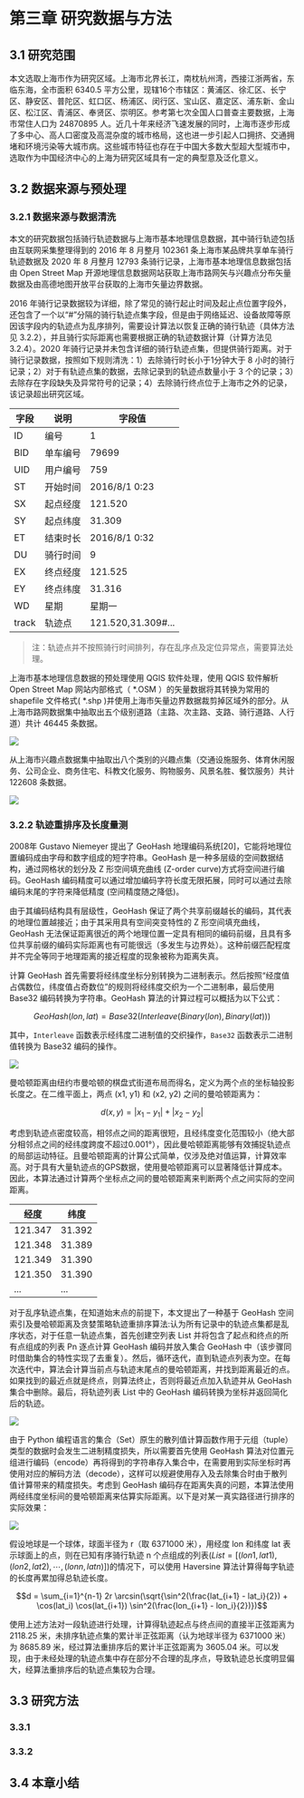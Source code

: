 # 第三章 研究数据与方法
## 3.1 研究范围
本文选取上海市作为研究区域。上海市北界长江，南枕杭州湾，西接江浙两省，东临东海，全市面积 6340.5 平方公里，现辖16个市辖区：黄浦区、徐汇区、长宁区、静安区、普陀区、虹口区、杨浦区、闵行区、宝山区、嘉定区、浦东新、金山区、松江区、青浦区、奉贤区、崇明区。参考第七次全国人口普查主要数据，上海市常住人口为 24870895 人。近几十年来经济飞速发展的同时，上海市逐步形成了多中心、高人口密度及高混杂度的城市格局，这也进一步引起人口拥挤、交通拥堵和环境污染等大城市病。这些城市特征也存在于中国大多数大型超大型城市中，选取作为中国经济中心的上海为研究区域具有一定的典型意及泛化意义。

## 3.2 数据来源与预处理

### 3.2.1 数据来源与数据清洗
本文的研究数据包括骑行轨迹数据与上海市基本地理信息数据，其中骑行轨迹包括由互联网采集整理得到的 2016 年 8 月整月 102361 条上海市某品牌共享单车骑行轨迹数据及 2020 年 8 月整月 12793 条骑行记录，上海市基本地理信息数据包括由 Open  Street  Map 开源地理信息数据网站获取上海市路网矢与兴趣点分布矢量数据及由高德地图开放平台获取的上海市矢量边界数据。

2016 年骑行记录数据较为详细，除了常见的骑行起止时间及起止点位置字段外，还包含了一个以“#”分隔的骑行轨迹点集字段，但是由于网络延迟、设备故障等原因该字段内的轨迹点为乱序排列，需要设计算法以恢复正确的骑行轨迹（具体方法见 3.2.2），并且骑行实际距离也需要根据正确的轨迹数据计算（计算方法见 3.2.4）。2020 年骑行记录并未包含详细的骑行轨迹点集，但提供骑行距离。对于骑行记录数据，按照如下规则清洗：1）去除骑行时长小于1分钟大于 8 小时的骑行记录；2）对于有轨迹点集的数据，去除记录到的轨迹点数量小于 3 个的记录；3）去除存在字段缺失及异常符号的记录；4）去除骑行终点位于上海市之外的记录，该记录超出研究区域。

| 字段 | 说明 | 字段值 |
| -- | -- | -- |
| ID | 编号 | 1 |
| BID | 单车编号 | 79699 | 
| UID | 用户编号 | 759 |
| ST | 开始时间 | 2016/8/1 0:23 |	
| SX | 起点经度 | 121.520 |	
| SY | 起点纬度 | 31.309 |	
| ET | 结束时长 | 2016/8/1 0:32 |	
| DU | 骑行时间 | 9 |	
| EX | 终点经度 | 121.525 |	
| EY | 终点纬度 | 31.316 |		
| WD | 星期 | 星期一 |		
| track | 轨迹点 | 121.520,31.309#... |

> 注：轨迹点并不按照骑行时间排列，存在乱序点及定位异常点，需要算法处理。

上海市基本地理信息数据的预处理使用 QGIS 软件处理，使用 QGIS 软件解析 Open  Street  Map 网站内部格式（ *.OSM ）的矢量数据将其转换为常用的 shapefile 文件格式( *.shp )并使用上海市矢量边界数据裁剪掉区域外的部分。从上海市路网数据集中抽取出五个级别道路（主路、次主路、支路、骑行道路、人行道）共计 46445 条数据。

![](../imgs/c3/路网.jpg)

从上海市兴趣点数据集中抽取出八个类别的兴趣点集（交通设施服务、体育休闲服务、公司企业、商务住宅、科教文化服务、购物服务、风景名胜、餐饮服务）共计 122608 条数据。

![](../imgs/c3/poi.jpg)

### 3.2.2 轨迹重排序及长度量测
2008年 Gustavo Niemeyer 提出了 GeoHash 地理编码系统[20]，它能将地理位置编码成由字母和数字组成的短字符串。GeoHash 是一种多层级的空间数据结构，通过网格状的划分及 Z 形空间填充曲线 (Z-order curve)方式将空间进行编码。GeoHash 编码精度可以通过增加编码字符长度无限拓展，同时可以通过去除编码末尾的字符来降低精度 (空间精度随之降低)。

由于其编码结构具有层级性，GeoHash 保证了两个共享前缀越长的编码，其代表的地理位置越接近；由于其采用具有空间突变特性的 Z 形空间填充曲线，GeoHash 无法保证距离很近的两个地理位置一定具有相同的编码前缀，且具有多位共享前缀的编码实际距离也有可能很远（多发生与边界处）。这种前缀匹配程度并不完全等同于地理距离的接近程度的现象被称为距离失真。

计算 GeoHash 首先需要将经纬度坐标分别转换为二进制表示。然后按照“经度值占偶数位，纬度值占奇数位”的规则将经纬度交织为一个二进制串，最后使用 Base32 编码转换为字符串。GeoHash 算法的计算过程可以概括为以下公式：

$$GeoHash(lon, lat) = Base32(Interleave(Binary(lon), Binary(lat)))$$

其中，`Interleave` 函数表示经纬度二进制值的交织操作，`Base32` 函数表示二进制值转换为 Base32 编码的操作。

![](../imgs/c3/geohash.png)

曼哈顿距离由纽约市曼哈顿的棋盘式街道布局而得名，定义为两个点的坐标轴投影长度之。在二维平面上，两点 (x1, y1) 和 (x2, y2) 之间的曼哈顿距离为：

$$d(x, y) = |x_1 - y_1| + |x_2 - y_2|$$

考虑到轨迹点密度较高，相邻点之间的距离很短，且经纬度变化范围较小（绝大部分相邻点之间的经纬度跨度不超过0.001°），因此曼哈顿距离能够有效捕捉轨迹点的局部运动特征。且曼哈顿距离的计算公式简单，仅涉及绝对值运算，计算效率高。对于具有大量轨迹点的GPS数据，使用曼哈顿距离可以显著降低计算成本。因此，本算法通过计算两个坐标点之间的曼哈顿距离来判断两个点之间实际的空间距离。

| 经度 | 纬度 |
| -- | -- |
|121.347|31.392|
|121.348|31.389|
|121.349|31.390|
|121.350|31.390|
| ... | ... |

对于乱序轨迹点集，在知道始末点的前提下，本文提出了一种基于 GeoHash 空间索引及曼哈顿距离及贪婪策略轨迹重排序算法:认为所有记录中的轨迹点集都是乱序状态，对于任意一轨迹点集，首先创建空列表 List 并将包含了起点和终点的所有点组成的列表 Pn 逐点计算 GeoHash 编码并放入集合 GeoHash 中（该步骤同时借助集合的特性实现了去重复）。然后，循环迭代，直到轨迹点列表为空。在每次迭代中，算法会计算当前点与轨迹末尾点的曼哈顿距离，并找到距离最近的点。如果找到的最近点就是终点，则算法终止，否则将最近点加入轨迹并从 GeoHash 集合中删除。最后，将轨迹列表 List 中的 GeoHash 编码转换为坐标并返回简化后的轨迹。

![](../imgs/3.3-2.png)

由于 Python 编程语言的集合（Set）原生的散列值计算函数作用于元组（tuple）类型的数据时会发生二进制精度损失，所以需要首先使用 GeoHash 算法对位置元组进行编码（encode）再将得到的字符串存入集合中，在需要用到实际坐标时再使用对应的解码方法（decode），这样可以规避使用存入及去除集合时由于散列值计算带来的精度损失。考虑到 GeoHash 编码存在距离失真的问题，本算法使用两经纬度坐标间的曼哈顿距离来估算实际距离。以下是对某一真实路径进行排序的实际效果：

![](../imgs/c3/轨迹排序.png)

假设地球是一个球体，球面半径为 r（取 6371000 米），用经度 lon 和纬度 lat 表示球面上的点，则在已知有序骑行轨迹 n 个点组成的列表($List = [(lon1, lat1), (lon2, lat2), \cdots, (lonn, latn)]$)的情况下，可以使用 Haversine 算法计算得每字轨迹的长度再累加得总轨迹长度。

$$d = \sum_{i=1}^{n-1} 2r \arcsin(\sqrt{\sin^2(\frac{lat_{i+1} - lat_i}{2}) + \cos(lat_i) \cos(lat_{i+1}) \sin^2(\frac{lon_{i+1} - lon_i}{2})})$$

使用上述方法对一段轨迹进行处理，计算得轨迹起点与终点间的直接半正弦距离为 2118.25 米，未排序轨迹点集的累计半正弦距离（认为地球半径为 6371000 米）为 8685.89 米，经过算法重排序后的累计半正弦距离为 3605.04 米。可以发现，由于未经处理的轨迹点集中存在部分不合理的乱序点，导致轨迹总长度明显偏大，经算法重排序后的轨迹点集较为合理。

## 3.3 研究方法

### 3.3.1

### 3.3.2

## 3.4 本章小结
